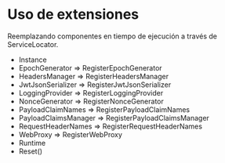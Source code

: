 # Uso de extensiones

Reemplazando componentes en tiempo de ejecución a través de ServiceLocator.

- Instance
- EpochGenerator => RegisterEpochGenerator
- HeadersManager => RegisterHeadersManager
- JwtJsonSerializer => RegisterJwtJsonSerializer
- LoggingProvider => RegisterLoggingProvider
- NonceGenerator => RegisterNonceGenerator
- PayloadClaimNames => RegisterPayloadClaimNames
- PayloadClaimsManager => RegisterPayloadClaimsManager
- RequestHeaderNames => RegisterRequestHeaderNames
- WebProxy => RegisterWebProxy
- Runtime
- Reset()